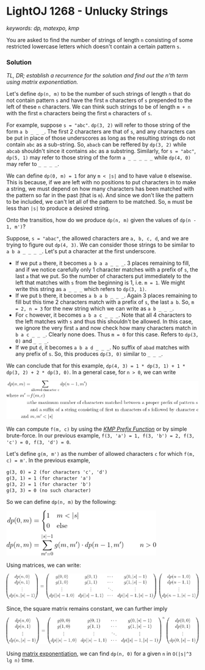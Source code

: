 # LightOJ 1268 - Unlucky Strings
_keywords: dp, matexpo, kmp_

You are asked to find the number of strings of length `n` consisting of some restricted lowercase letters which doesn't contain a certain pattern `s`.

### Solution

_TL, DR; establish a recurrence for the solution and find out the n'th term using matrix exponentiation._

Let's define `dp(n, m)` to be the number of such strings of length `n` that do not contain pattern `s` and have the first `m` characters of `s` prepended to the left of these `n` characters.
We can think such strings to be of length `m + n` with the first `m` characters being the first `m` characters of `s`.

For example, suppose `s = "abc"`. `dp(3, 2)` will refer to those string of the form `a b _ _ _`.
The first 2 characters are that of `s`, and any characters can be put in place of those underscores as long as the resulting strings do not contain `abc` as a sub-string.
So, `abacb` can be reffered by `dp(3, 2)` while `abcab` shouldn't since it contains `abc` as a substring.
Similarly, for `s = "abc"`, `dp(5, 1)` may refer to those string of the form `a _ _ _ _ _` while `dp(4, 0)` may refer to `_ _ _ _`.

We can define `dp(0, m) = 1` for any `m < |s|` and to have value `0` elsewise.
This is because, if we are left with no positions to put characters in to make a string, we must depend on how many characters has been matched with the pattern so far in the past (that is `m`).
And since we don't like the pattern to be included, we can't let all of the pattern to be matched. So, `m` must be less than `|s|` to produce a desired string.

Onto the transitios, how do we produce `dp(n, m)` given the values of `dp(n - 1, m')`?

Suppose, `s = "abac"`, the allowed characters are `a, b, c, d`, and we are trying to figure out `dp(4, 3)`. We can consider those strings to be similar to `a b a _ _ _ _`.
Let's put a character at the first underscore.
* If we put `a` there, it becomes `a b a a _ _ _`. 3 places remaining to fill, and if we notice carefully only 1 character matches with a prefix of `s`, the last `a` that we put. 
So the number of characters put immediately to the left that matches with `s` from the beginning is 1, i.e. `m = 1`.
We might write this string as `a _ _ _` which refers to `dp(3, 1)`. 
* If we put `b` there, it becomes `a b a b _ _ _`. Again 3 places remaining to fill but this time 2 characters match with a prefix of `s`, the last `a b`. 
So, `m = 2, n = 3` for the new string which we can write as `a b _ _ _`.
* For `c` however, it becomes `a b a c _ _ _`. Note that all 4 characters to the left matches with `s` and thus this shouldn't be allowed.
In this case, we ignore the very first `a` and now check how many characters match in `b a c _ _ _`.
Clearly none does. Thus `m = 0` for this case. Refers to `dp(3, 0)` and `_ _ _`.
* If we put `d`, it becomes `a b a d _ _ _`. No suffix of `abad` matches with any prefix of `s`.
So, this produces `dp(3, 0)` similar to `_ _ _`.

We can conclude that for this example, `dp(4, 3) = 1 * dp(3, 1) + 1 * dp(3, 2) + 2 * dp(3, 0)`. In a general case, for `n > 0`, we can write

![img](dp-def.png)

We can compute `f(m, c)` by using the [_KMP Prefix Function_](https://cp-algorithms.com/string/prefix-function.html) or by simple brute-force.
In our previous example, `f(3, 'a') = 1, f(3, 'b') = 2, f(3, 'c') = 0, f(3, 'd') = 0`.

Let's define `g(m, m')` as the number of allowed characters `c` for which `f(m, c) = m'`.
In the previous example,
```
g(3, 0) = 2 (for characters 'c', 'd')
g(3, 1) = 1 (for character 'a')
g(3, 2) = 1 (for character 'b')
g(3, 3) = 0 (no such character)
```

So we can define `dp(n, m)` by the following:

![img](dp-def-2.png)

Using matrices, we can write:

![img](mat-def.png)

Since, the square matrix remains constant, we can further imply

![img](mat-def-2.png)

Using [matrix exponentiation](http://www.progkriya.org/gyan/matrix-expo.html), we can find `dp(n, 0)` for a given `n` in `O(|s|^3 lg n)` time.
